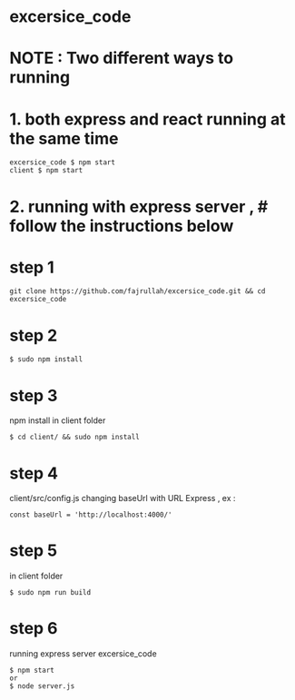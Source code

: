 # excersice_code

# NOTE : Two different ways to running 
# 1. both express and react running at the same time
```
excersice_code $ npm start
client $ npm start
```
# 2. running with express server , # follow the instructions below
# step 1
```
git clone https://github.com/fajrullah/excersice_code.git && cd excersice_code
```

# step 2
```
$ sudo npm install
```

# step 3
npm install in client folder
```
$ cd client/ && sudo npm install
```

# step 4
client/src/config.js
changing baseUrl with URL Express , ex :
```
const baseUrl = 'http://localhost:4000/'
```

# step 5
in client folder
```
$ sudo npm run build
```

# step 6
running express server
excersice_code
```
$ npm start
or
$ node server.js
```

